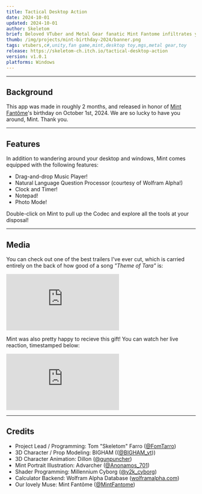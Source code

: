 ```yaml
---
title: Tactical Desktop Action
date: 2024-10-01
updated: 2024-10-01
author: Skeletom
brief: Beloved VTuber and Metal Gear fanatic Mint Fantome infiltrates your desktop as a digital assistant!
thumb: /img/projects/mint-birthday-2024/banner.png
tags: vtubers,c#,unity,fan game,mint,desktop toy,mgs,metal gear,toy
release: https://skeletom-ch.itch.io/tactical-desktop-action
version: v1.0.1
platforms: Windows
---
```


---

## Background

This app was made in roughly 2 months, and released in honor of [Mint Fantôme](https://www.youtube.com/@mintfantome)'s birthday on October 1st, 2024. We are so lucky to have you around, Mint. Thank you.

---

## Features

In addition to wandering around your desktop and windows, Mint comes equipped with the following features:

* Drag-and-drop Music Player!
* Natural Language Question Processor (courtesy of Wolfram Alpha!)
* Clock and Timer!
* Notepad!
* Photo Mode!


Double-click on Mint to pull up the Codec and explore all the tools at your disposal!

---

## Media

You can check out one of the best trailers I've ever cut, which is carried entirely on the back of how good of a song *"Theme of Tara"* is:
<iframe src="https://www.youtube.com/embed/gsTf3HYvf64?si=wUaBtVB_5W475_qx" title="YouTube video player" frameborder="0" allow="accelerometer; autoplay; clipboard-write; encrypted-media; gyroscope; picture-in-picture; web-share" referrerpolicy="strict-origin-when-cross-origin" allowfullscreen class="yt-embed"></iframe>

Mint was also pretty happy to recieve this gift! You can watch her live reaction, timestamped below:
<iframe src="https://www.youtube.com/embed/DxkVeaVdi_U?start=7526" title="YouTube video player" frameborder="0" allow="accelerometer; autoplay; clipboard-write; encrypted-media; gyroscope; picture-in-picture; web-share" referrerpolicy="strict-origin-when-cross-origin" allowfullscreen class="yt-embed"></iframe>

---

## Credits

* Project Lead / Programming: Tom "Skeletom" Farro ([@FomTarro](https://twitter.com/fomtarro))
* 3D Character / Prop Modeling: BIGHAM (([@BIGHAM_vt](https://bsky.app/profile/bigham.bsky.social)))
* 3D Character Animation: Dillon ([@gunpuncher](https://twitter.com/gunpuncher))
* Mint Portrait Illustration: Advarcher ([@Anonamos_701](https://twitter.com/Anonamos_701))
* Shader Programming: Millennium Cyborg ([@y2k_cyborg](https://twitter.com/y2k_cyborg))
* Calculator Backend: Wolfram Alpha Database ([wolframalpha.com](https://www.wolframalpha.com/))
* Our lovely Muse: Mint Fantôme ([@MintFantome](https://www.youtube.com/@mintfantome))

